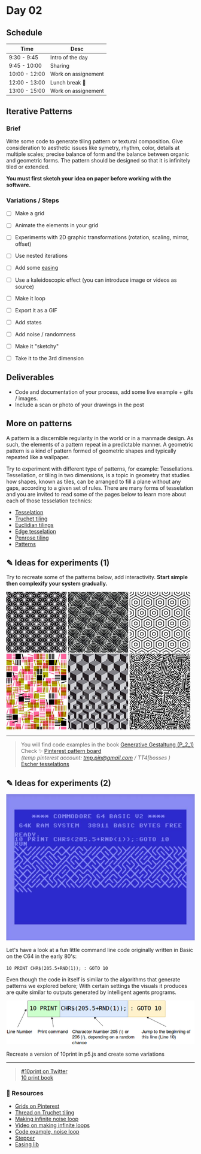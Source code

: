# Day 02


## Schedule

|Time               |Desc                                      |
|---                |---                                       |
|9:30 - 9:45        | Intro of the day                         |
|9:45 - 10:00       | Sharing                                  |
|10:00 - 12:00      | Work on assignement                      |
|12:00 - 13:00      | Lunch break :hamburger:                  |
|13:00 - 15:00      | Work on assignement                      |


## Iterative Patterns

### Brief

Write some code to generate tiling pattern or textural composition. Give consideration to aesthetic issues like symetry, rhythm, color, details at multiple scales; precise balance of form and the balance between organic and geometric forms. The pattern should be designed so that it is infinitely tiled or extended.

__You must first sketch your idea on paper before working with the software.__ 

### Variations / Steps

- [ ] Make a grid
- [ ] Animate the elements in your grid
- [ ] Experiments with 2D graphic transformations (rotation, scaling, mirror, offset)
- [ ] Use nested iterations
- [ ] Add some [easing](https://easings.net/)
- [ ] Use a kaleidoscopic effect (you can introduce image or videos as source)
- [ ] Make it loop
- [ ] Export it as a GIF
- [ ] Add states
- [ ] Add noise / randomness
- [ ] Make it "sketchy"
- [ ] Take it to the 3rd dimension


## Deliverables

* Code and documentation of your process, add some live example + gifs / images.
* Include a scan or photo of your drawings in the post


## More on patterns

A pattern is a discernible regularity in the world or in a manmade design. As such, the elements of a pattern repeat in a predictable manner. A geometric pattern is a kind of pattern formed of geometric shapes and typically repeated like a wallpaper. 

Try to experiment with different type of patterns, for example: Tessellations. Tessellation, or tiling in two dimensions, is a topic in geometry that studies how shapes, known as tiles, can be arranged to fill a plane without any gaps, according to a given set of rules. There are many forms of tesselation and you are invited to read some of the pages below to learn more about each of those tesselation technics:

- [Tesselation](https://en.wikipedia.org/wiki/Tessellation)
- [Truchet tiling](https://mypages.iit.edu/~krawczyk/rjkisama11.pdf)
- [Euclidian tilings](https://en.wikipedia.org/wiki/Euclidean_tilings_by_convex_regular_polygons)
- [Edge tesselation](https://en.wikipedia.org/wiki/Edge_tessellation)
- [Penrose tiling](https://en.wikipedia.org/wiki/Penrose_tiling)
- [Patterns](https://en.wikipedia.org/wiki/Pattern)


## ✎ Ideas for experiments (1)

Try to recreate some of the patterns below, add interactivity. **Start simple then complexify your system gradually.**

<img src="images/pattern04.jpg" style="width:32%;height:auto;"> <img src="images/pattern05.jpg" style="width:32%;height:auto;"> <img src="images/pattern06.jpg" style="width:32%;height:auto;"> 
<img src="images/pattern01.jpg" style="width:32%;height:auto;"> <img src="images/pattern02.jpg" style="width:32%;height:auto;"> <img src="images/pattern03.jpg" style="width:32%;height:auto;">

___

> You will find code examples in the book [Generative Gestaltung (P_2_1)](http://www.generative-gestaltung.de/2) <br>
> Check :sparkles: [Pinterest pattern board](https://www.pinterest.ch/9uill0m/generative-class/patterns/) <br> *(temp pinterest account: tmp.pin@gmail.com / TT4[bosses )* <br>
> [Escher tesselations](https://duckduckgo.com/?q=escher+tessellations&t=ffab&iar=images&iax=images&ia=images)


## ✎ Ideas for experiments (2)

<img src="images/10print.jpg" style="width:100%;height:auto;">

Let's have a look at a fun little command line code originally written in Basic on the C64 in the early 80's:

`10 PRINT CHR$(205.5+RND(1)); : GOTO 10`

Even though the code in itself is similar to the algorithms that generate patterns we explored before; With certain settings the visuals it produces are quite similar to outputs generated by intelligent agents programs.

<img src="images/10print-command.png" style="width:100%;height:auto;">

Recreate a version of 10print in p5.js and create some variations

___

> [#10print on Twitter](https://twitter.com/hashtag/10print) <br>
> [10 print book](https://10print.org/)

### :pushpin: Resources

- [Grids on Pinterest](https://www.pinterest.ch/9uill0m/generative-class/)
- [Thread on Truchet tiling](https://twitter.com/golan/status/1442217873431138314)
- [Making infinite noise loop](https://necessarydisorder.wordpress.com/2017/11/15/drawing-from-noise-and-then-making-animated-loopy-gifs-from-there/)
- [Video on making infinite loops](https://www.youtube.com/watch?v=c6K-wJQ77yQ)
- [Code example, noise loop](https://editor.p5js.org/guma/sketches/0hvdq_lsW)
- [Stepper](https://editor.p5js.org/guma/sketches/CEPcw70dK)
- [Easing lib](https://github.com/IDMNYU/p5.js-func)

[url00]: https://digitalideation.github.io/gencg_h2201/slides/intro.html
[url01]: https://digitalideation.github.io/gencg_h2201/slides/history.html
[url02]: https://nrich.maths.org/2413
[url03]: https://jessicacarnegie.com/sol-lewitt-wall-drawing-118